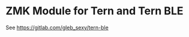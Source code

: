 ZMK Module for Tern and Tern BLE
================================

See https://gitlab.com/gleb_sexy/tern-ble
